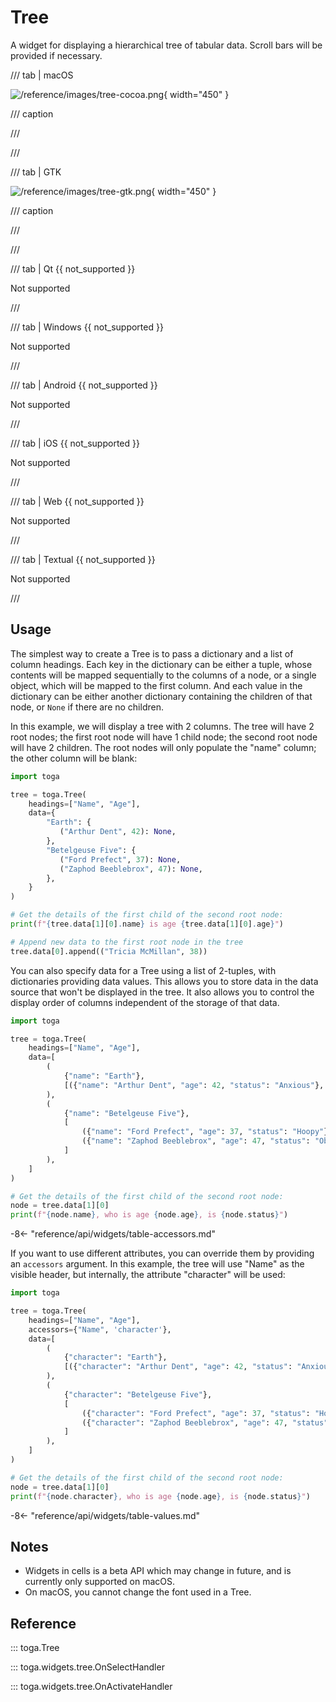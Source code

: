 # Tree

A widget for displaying a hierarchical tree of tabular data. Scroll bars will be provided if necessary.

/// tab | macOS

![/reference/images/tree-cocoa.png](/reference/images/tree-cocoa.png){ width="450" }

/// caption

///

<!-- TODO: Update alt text -->

///

/// tab | GTK

![/reference/images/tree-gtk.png](/reference/images/tree-gtk.png){ width="450" }

/// caption

///

<!-- TODO: Update alt text -->

///

/// tab | Qt {{ not_supported }}

Not supported

///

/// tab | Windows {{ not_supported }}

Not supported

///

/// tab | Android {{ not_supported }}

Not supported

///

/// tab | iOS {{ not_supported }}

Not supported

///

/// tab | Web {{ not_supported }}

Not supported

///

/// tab | Textual {{ not_supported }}

Not supported

///

## Usage

The simplest way to create a Tree is to pass a dictionary and a list of column headings. Each key in the dictionary can be either a tuple, whose contents will be mapped sequentially to the columns of a node, or a single object, which will be mapped to the first column. And each value in the dictionary can be either another dictionary containing the children of that node, or `None` if there are no children.

In this example, we will display a tree with 2 columns. The tree will have 2 root nodes; the first root node will have 1 child node; the second root node will have 2 children. The root nodes will only populate the "name" column; the other column will be blank:

```python
import toga

tree = toga.Tree(
    headings=["Name", "Age"],
    data={
        "Earth": {
           ("Arthur Dent", 42): None,
        },
        "Betelgeuse Five": {
           ("Ford Prefect", 37): None,
           ("Zaphod Beeblebrox", 47): None,
        },
    }
)

# Get the details of the first child of the second root node:
print(f"{tree.data[1][0].name} is age {tree.data[1][0].age}")

# Append new data to the first root node in the tree
tree.data[0].append(("Tricia McMillan", 38))
```

You can also specify data for a Tree using a list of 2-tuples, with dictionaries providing data values. This allows you to store data in the data source that won't be displayed in the tree. It also allows you to control the display order of columns independent of the storage of that data.

```python
import toga

tree = toga.Tree(
    headings=["Name", "Age"],
    data=[
        (
            {"name": "Earth"},
            [({"name": "Arthur Dent", "age": 42, "status": "Anxious"}, None)]
        ),
        (
            {"name": "Betelgeuse Five"},
            [
                ({"name": "Ford Prefect", "age": 37, "status": "Hoopy"}, None),
                ({"name": "Zaphod Beeblebrox", "age": 47, "status": "Oblivious"}, None),
            ]
        ),
    ]
)

# Get the details of the first child of the second root node:
node = tree.data[1][0]
print(f"{node.name}, who is age {node.age}, is {node.status}")
```

-8<- "reference/api/widgets/table-accessors.md"

If you want to use different attributes, you can override them by providing an `accessors` argument. In this example, the tree will use "Name" as the visible header, but internally, the attribute "character" will be used:

```python
import toga

tree = toga.Tree(
    headings=["Name", "Age"],
    accessors={"Name", 'character'},
    data=[
        (
            {"character": "Earth"},
            [({"character": "Arthur Dent", "age": 42, "status": "Anxious"}, None)]
        ),
        (
            {"character": "Betelgeuse Five"},
            [
                ({"character": "Ford Prefect", "age": 37, "status": "Hoopy"}, None),
                ({"character": "Zaphod Beeblebrox", "age": 47, "status": "Oblivious"}, None),
            ]
        ),
    ]
)

# Get the details of the first child of the second root node:
node = tree.data[1][0]
print(f"{node.character}, who is age {node.age}, is {node.status}")
```

-8<- "reference/api/widgets/table-values.md"

## Notes

- Widgets in cells is a beta API which may change in future, and is currently only supported on macOS.
- On macOS, you cannot change the font used in a Tree.

## Reference

::: toga.Tree

::: toga.widgets.tree.OnSelectHandler

::: toga.widgets.tree.OnActivateHandler
